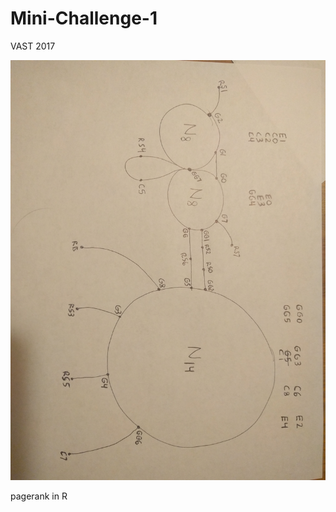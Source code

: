 # Mini-Challenge-1
VAST 2017


![Alt text](/simplified-map.jpg?raw=true "Simplified Map")

pagerank in R
